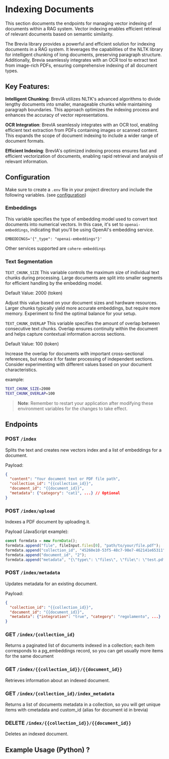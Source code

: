 # Indexing Documents

This section documents the endpoints for managing vector indexing of documents within a RAG system.
Vector indexing enables efficient retrieval of relevant documents based on semantic similarity.

The Brevia library provides a powerful and efficient solution for indexing documents in a RAG system. It leverages the capabilities of the NLTK library for intelligent chunking of long documents, preserving paragraph structure.
Additionally, Brevia seamlessly integrates with an OCR tool to extract text from image-rich PDFs, ensuring comprehensive indexing of all document types.

## Key Features:
**Intelligent Chunking**: BrevIA utilizes NLTK's advanced algorithms to divide lengthy documents into smaller, manageable chunks while maintaining paragraph boundaries. This approach optimizes the indexing process and enhances the accuracy of vector representations.

**OCR Integration**: BrevIA seamlessly integrates with an OCR tool, enabling efficient text extraction from PDFs containing images or scanned content. This expands the scope of document indexing to include a wider range of document formats.

**Efficient Indexing**: BrevIA's optimized indexing process ensures fast and efficient vectorization of documents, enabling rapid retrieval and analysis of relevant information.

## Configuration
Make sure to create a `.env` file in your project directory and include the following variables. (see [configuration](/config))

### Embeddings
This variable specifies the type of embedding model used to convert text documents into numerical vectors. In this case, it's set to `openai-embeddings`, indicating that you'll be using OpenAI's embedding service.

`EMBEDDINGS='{"_type": "openai-embeddings"}'`

Other services supported are `cohere-embeddings`

### Text Segmentation
`TEXT_CHUNK_SIZE`
This variable controls the maximum size of individual text chunks during processing. Large documents are split into smaller segments for efficient handling by the embedding model.

Default Value: 2000 (token)

Adjust this value based on your document sizes and hardware resources. Larger chunks typically yield more accurate embeddings, but require more memory. Experiment to find the optimal balance for your setup.

`TEXT_CHUNK_OVERLAP`
This variable specifies the amount of overlap between consecutive text chunks. Overlap ensures continuity within the document and helps capture contextual information across sections.

Default Value: 100 (token)

Increase the overlap for documents with important cross-sectional references, but reduce it for faster processing of independent sections.
Consider experimenting with different values based on your document characteristics.

example:
```bash
TEXT_CHUNK_SIZE=2000
TEXT_CHUNK_OVERLAP=100
```

> **Note**: Remember to restart your application after modifying these environment variables for the changes to take effect.

## Endpoints

### POST `/index`

Splits the text and creates new vectors index and a list of embeddings for a document.

Payload:
```JSON
{
  "content": "Your document text or PDF file path",
  "collection_id": "{{collection_id}}",
  "document_id": "{{document_id}}",
  "metadata": {"category": "cat1", ...} // Optional
}
```

### POST `/index/upload`

Indexes a PDF document by uploading it.

Payload (JavaScript example):
```JavaScript
const formdata = new FormData();
formdata.append("file", fileInput.files[0], "path/to/your/file.pdf");
formdata.append("collection_id", "45260e10-53f5-48c7-98e7-462141e65311");
formdata.append("document_id", "2");
formdata.append("metadata", "{\"type\": \"files\", \"file\": \"test.pdf\"}");
```

### POST `/index/metadata`

Updates metadata for an existing document.

Payload:
```JSON
{
  "collection_id": "{{collection_id}}",
  "document_id": "{{document_id}}",
  "metadata": {"integration": "true", "category": "regolamento", ...}
}
```

### GET `/index/{collection_id}`

Returns a paginated list of documents indexed in a collection; each item corresponds to a pg_embeddings record, so you can get usually more items for the same document

### GET `/index/{{collection_id}}/{{document_id}}`

Retrieves information about an indexed document.

### GET `/index/{collection_id}/index_metadata`

Returns a list of documents metadata in a collection, so you will get unique items with cmetadata and custom_id (alias for document id in brevia)

### DELETE `/index/{{collection_id}}/{{document_id}}`

Deletes an indexed document.

## Example Usage (Python) ?
